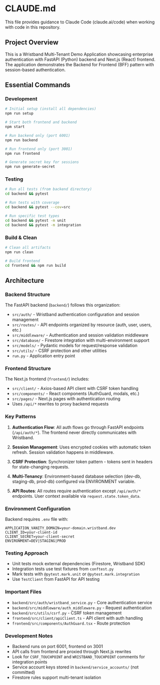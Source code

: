 # CLAUDE.md

This file provides guidance to Claude Code (claude.ai/code) when working with code in this repository.

## Project Overview

This is a Wristband Multi-Tenant Demo Application showcasing enterprise authentication with FastAPI (Python) backend and Next.js (React) frontend. The application demonstrates the Backend for Frontend (BFF) pattern with session-based authentication.

## Essential Commands

### Development
```bash
# Initial setup (install all dependencies)
npm run setup

# Start both frontend and backend
npm start

# Run backend only (port 6001)
npm run backend

# Run frontend only (port 3001)
npm run frontend

# Generate secret key for sessions
npm run generate-secret
```

### Testing
```bash
# Run all tests (from backend directory)
cd backend && pytest

# Run tests with coverage
cd backend && pytest --cov=src

# Run specific test types
cd backend && pytest -m unit
cd backend && pytest -m integration
```

### Build & Clean
```bash
# Clean all artifacts
npm run clean

# Build frontend
cd frontend && npm run build
```

## Architecture

### Backend Structure
The FastAPI backend (`backend/`) follows this organization:
- `src/auth/` - Wristband authentication configuration and session management
- `src/routes/` - API endpoints organized by resource (auth, user, users, etc.)
- `src/middleware/` - Authentication and session validation middleware
- `src/database/` - Firestore integration with multi-environment support
- `src/models/` - Pydantic models for request/response validation
- `src/utils/` - CSRF protection and other utilities
- `run.py` - Application entry point

### Frontend Structure
The Next.js frontend (`frontend/`) includes:
- `src/client/` - Axios-based API client with CSRF token handling
- `src/components/` - React components (AuthGuard, modals, etc.)
- `src/pages/` - Next.js pages with authentication routing
- Uses `/api/*` rewrites to proxy backend requests

### Key Patterns

1. **Authentication Flow**: All auth flows go through FastAPI endpoints (`/api/auth/*`). The frontend never directly communicates with Wristband.

2. **Session Management**: Uses encrypted cookies with automatic token refresh. Session validation happens in middleware.

3. **CSRF Protection**: Synchronizer token pattern - tokens sent in headers for state-changing requests.

4. **Multi-Tenancy**: Environment-based database selection (dev-db, staging-db, prod-db) configured via ENVIRONMENT variable.

5. **API Routes**: All routes require authentication except `/api/auth/*` endpoints. User context available via `request.state.token_data`.

### Environment Configuration

Backend requires `.env` file with:
```
APPLICATION_VANITY_DOMAIN=your-domain.wristband.dev
CLIENT_ID=your-client-id
CLIENT_SECRET=your-client-secret
ENVIRONMENT=DEV|STAGING|PROD
```

### Testing Approach

- Unit tests mock external dependencies (Firestore, Wristband SDK)
- Integration tests use test fixtures from `conftest.py`
- Mark tests with `@pytest.mark.unit` or `@pytest.mark.integration`
- Use `TestClient` from FastAPI for API testing

### Important Files

- `backend/src/auth/wristband_service.py` - Core authentication service
- `backend/src/middleware/auth_middleware.py` - Request authentication
- `backend/src/utils/csrf.py` - CSRF token management
- `frontend/src/client/apiClient.ts` - API client with auth handling
- `frontend/src/components/AuthGuard.tsx` - Route protection

### Development Notes

- Backend runs on port 6001, frontend on 3001
- API calls from frontend are proxied through Next.js rewrites
- Look for `CSRF_TOUCHPOINT` and `WRISTBAND_TOUCHPOINT` comments for integration points
- Service account keys stored in `backend/service_accounts/` (not committed)
- Firestore rules support multi-tenant isolation